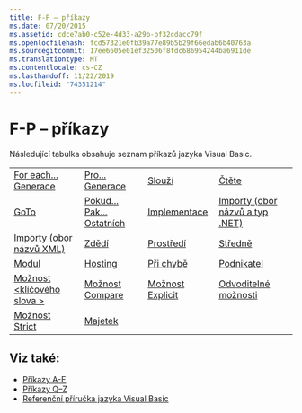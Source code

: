 ```yaml
---
title: F-P – příkazy
ms.date: 07/20/2015
ms.assetid: cdce7ab0-c52e-4d33-a29b-bf32cdacc79f
ms.openlocfilehash: fcd57321e0fb39a77e89b5b29f66edab6b40763a
ms.sourcegitcommit: 17ee6605e01ef32506f8fdc686954244ba6911de
ms.translationtype: MT
ms.contentlocale: cs-CZ
ms.lasthandoff: 11/22/2019
ms.locfileid: "74351214"
---
```

# <a name="f-p-statements"></a>F-P – příkazy
Následující tabulka obsahuje seznam příkazů jazyka Visual Basic.  
  
|||||  
|---|---|---|---|  
|[For each... Generace](../../../visual-basic/language-reference/statements/for-each-next-statement.md)|[Pro... Generace](../../../visual-basic/language-reference/statements/for-next-statement.md)|[Slouží](../../../visual-basic/language-reference/statements/function-statement.md)|[Čtěte](../../../visual-basic/language-reference/statements/get-statement.md)|  
|[GoTo](../../../visual-basic/language-reference/statements/goto-statement.md)|[Pokud... Pak... Ostatních](../../../visual-basic/language-reference/statements/if-then-else-statement.md)|[Implementace](../../../visual-basic/language-reference/statements/implements-statement.md)|[Importy (obor názvů a typ .NET)](../../../visual-basic/language-reference/statements/imports-statement-net-namespace-and-type.md)|  
|[Importy (obor názvů XML)](../../../visual-basic/language-reference/statements/imports-statement-xml-namespace.md)|[Zdědí](../../../visual-basic/language-reference/statements/inherits-statement.md)|[Prostředí](../../../visual-basic/language-reference/statements/interface-statement.md)|[Středně](../../../visual-basic/language-reference/statements/mid-statement.md)|  
|[Modul](../../../visual-basic/language-reference/statements/module-statement.md)|[Hosting](../../../visual-basic/language-reference/statements/namespace-statement.md)|[Při chybě](../../../visual-basic/language-reference/statements/on-error-statement.md)|[Podnikatel](../../../visual-basic/language-reference/statements/operator-statement.md)|  
|[Možnost \<klíčového slova >](../../../visual-basic/language-reference/statements/option-keyword-statement.md)|[Možnost Compare](../../../visual-basic/language-reference/statements/option-compare-statement.md)|[Možnost Explicit](../../../visual-basic/language-reference/statements/option-explicit-statement.md)|[Odvoditelné možnosti](../../../visual-basic/language-reference/statements/option-infer-statement.md)|  
|[Možnost Strict](../../../visual-basic/language-reference/statements/option-strict-statement.md)|[Majetek](../../../visual-basic/language-reference/statements/property-statement.md)|||  
  
## <a name="see-also"></a>Viz také:

- [Příkazy A-E](../../../visual-basic/language-reference/statements/a-e-statements.md)
- [Příkazy Q–Z](../../../visual-basic/language-reference/statements/q-z-statements.md)
- [Referenční příručka jazyka Visual Basic](../../../visual-basic/language-reference/index.md)
